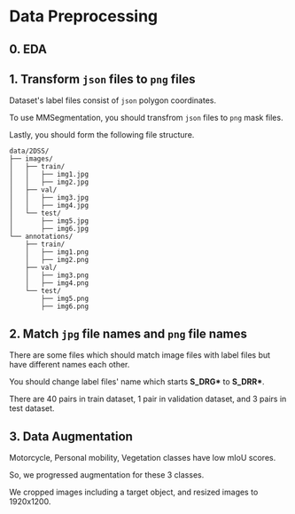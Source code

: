 # **Data Preprocessing**

## 0. EDA

## 1. Transform `json` files to `png` files

Dataset's label files consist of `json` polygon coordinates.

To use MMSegmentation, you should transfrom `json` files to `png` mask files.

Lastly, you should form the following file structure.

```
data/2DSS/
├── images/
│   ├── train/
│   │   ├── img1.jpg
│   │   ├── img2.jpg
│   ├── val/
│   │   ├── img3.jpg
│   │   ├── img4.jpg
│   └── test/
│       ├── img5.jpg
│       ├── img6.jpg
└── annotations/
    ├── train/
    │   ├── img1.png
    │   ├── img2.png
    ├── val/
    │   ├── img3.png
    │   ├── img4.png
    └── test/
        ├── img5.png
        ├── img6.png
```

## 2. Match `jpg` file names and `png` file names

There are some files which should match image files with label files but have different names each other.

You should change label files' name which starts **S_DRG\*** to **S_DRR\***.

There are 40 pairs in train dataset, 1 pair in validation dataset, and 3 pairs in test dataset.

## 3. Data Augmentation

Motorcycle, Personal mobility, Vegetation classes have low mIoU scores.

So, we progressed augmentation for these 3 classes.

We cropped images including a target object, and resized images to 1920x1200.